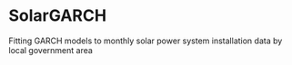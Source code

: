 # SolarGARCH
Fitting GARCH models to monthly solar power system installation data by local government area
